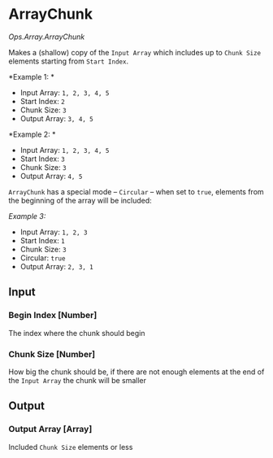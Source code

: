 # ArrayChunk

*Ops.Array.ArrayChunk*  

Makes a (shallow) copy of the `Input Array` which includes up to `Chunk Size` elements starting from `Start Index`.

*Example 1: *  

- Input Array: `1, 2, 3, 4, 5`
- Start Index: `2`
- Chunk Size: `3`
- Output Array: `3, 4, 5`



*Example 2: *  

- Input Array: `1, 2, 3, 4, 5`
- Start Index: `3`
- Chunk Size: `3`
- Output Array: `4, 5`  

`ArrayChunk` has a special mode – `Circular` – when set to `true`, elements from the beginning of the array will be included:

*Example 3:*  

- Input Array: `1, 2, 3`
- Start Index: `1`
- Chunk Size: `3`
- Circular: `true`
- Output Array: `2, 3, 1`  

## Input

### Begin Index [Number]

The index where the chunk should begin

### Chunk Size [Number]

How big the chunk should be, if there are not enough elements at the end of the `Input Array` the chunk will be smaller

## Output

### Output Array [Array]

Included `Chunk Size` elements or less



